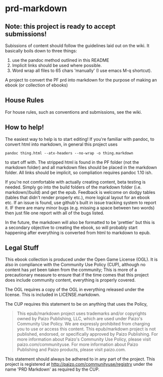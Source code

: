# prd-markdown

## Note: this project is ready to accept submissions!

Subissions of content should follow the guidelines laid out on the wiki. It 
basically boils down to three things:

1. use the pandoc method outlined in this README
2. Implicit links should be used where possible.
3. Word wrap all files to 65 chars 'manually' (I use emacs M-q shortcut).

A project to convert the PF prd into markdown for the purpose of making
an ebook (or collection of ebooks)

## House Rules
For house rules, such as conventions and submissions, see the wiki.

## How to help!

The easiest way to help is to start editing! If you're familiar with pandoc, to
convert html into markdown, in general this project uses

    pandoc thing.html --atx-headers --no-wrap -o thing.markdown
    
to start off with. The stripped html is found in the PF folder (not the 
markdown folder) and all markdown files should be placed in the markdown folder. 
All links should be implicit, so compliation requires pandoc 1.10 ish.

If you're not comfortable with actually creating content, beta testing is needed. 
Simply go into the build folders of the markdown folder 
(i.e. markdown/<book of choice>/build) and get the epub. Feedback is welcome on 
dodgy tables (tables that didn't render properly etc.), more logical layout for
an ebook etc. If an issue is found, use github's built in issue tracking system
to report it. IF there are many minor bugs (e.g. missing a space between two 
words) then just file one report with all of the bugs listed.

In the future, the markdown will also be formatted to be 'prettier' but this is a
secondary objective to creating the ebook, so will probably start happening after 
everything is converted from html to markdown to epub.

## Legal Stuff

This ebook collection is produced under the Open Game License (OGL). It is also in
compliance with the Community Use Policy (CUP), although no content has *yet* been
taken from the community; This is more of a precautionary measure to ensure that
if the time comes that this project does include community content, everything is
properly covered.

The OGL requires a copy of the OGL in everything released under the license. This 
is included in LICENSE.markdown.

The CUP requires this statement to be on anything that uses the Policy,

> This epub/markdown project uses trademarks and/or copyrights owned by Paizo 
> Publishing, LLC, which are used under Paizo's Community Use Policy. We are
> expressly prohibited from charging you to use or access this content. This 
> epub/markdown project is not published, endorsed, or specifically approved
> by Paizo Publishing. For more information about Paizo's Community Use Policy,
> please visit paizo.com/communityuse. For more information about Paizo Publishing
> and Paizo products, please visit paizo.com.

This statement should always be adhered to in any part of the project. This project
is registered at http://paizo.com/communityuse/registry under the name 'PRD Markdown'
as required by the CUP.
